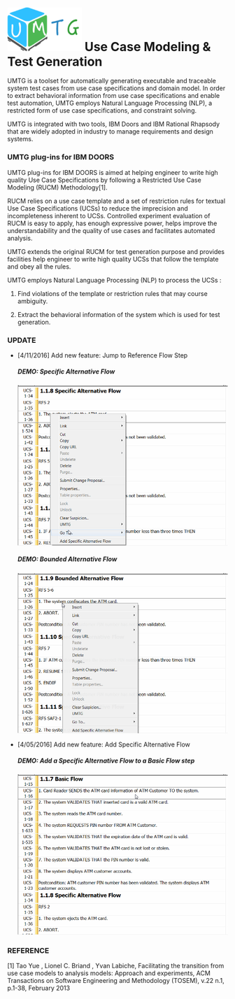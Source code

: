 
# <img src="https://raw.githubusercontent.com/Charles-Wang-uni/UMTG/master/images/logo.png" width="170"> Use Case Modeling & Test Generation

UMTG is a toolset for automatically generating executable and traceable system test cases from use case specifications and domain model. In order to extract behavioral information from use case specifications and enable test automation, UMTG employs Natural Language Processing (NLP), a restricted form of use case specifications, and constraint solving.

UMTG is integrated with two tools, IBM Doors and IBM Rational Rhapsody that are widely adopted in industry to manage requirements and design systems. 

### UMTG plug-ins for IBM DOORS

UMTG plug-ins for IBM DOORS is aimed at helping engineer to write high quality Use Case Specifications by following a Restricted Use Case Modeling (RUCM) Methodology[1].

RUCM relies on a use case template and a set of restriction rules for textual Use Case Specifications (UCSs) to reduce the imprecision and incompleteness inherent to UCSs. Controlled experiment evaluation of RUCM is easy to apply, has enough expressive power, helps improve the understandability and the quality of use cases and facilitates automated analysis.

UMTG extends the original RUCM for test generation purpose and provides facilities help engineer to write high quality UCSs that follow the template and obey all the rules.

UMTG employs Natural Language Processing (NLP) to process the UCSs :

1. Find violations of the template or restriction rules that may course ambiguity.

2. Extract the behavioral information of the system which is used for test generation.

### UPDATE

* [4/11/2016] Add new feature: Jump to Reference Flow Step

  ##### DEMO: Specific Alternative Flow
    <img src="https://raw.githubusercontent.com/Charles-Wang-uni/UMTG/master/images/ref1.gif" width="700">

  ##### DEMO: Bounded Alternative Flow
    <img src="https://raw.githubusercontent.com/Charles-Wang-uni/UMTG/master/images/ref2.gif" width="700">
  
* [4/05/2016] Add new feature: Add Specific Alternative Flow
 
  ##### DEMO: Add a Specific Alternative Flow to a Basic Flow step
    <img src="https://raw.githubusercontent.com/Charles-Wang-uni/UMTG/master/images/alt.gif" width="700">

### REFERENCE

[1] Tao Yue , Lionel C. Briand , Yvan Labiche, Facilitating the transition from use case models to analysis models: Approach and experiments, ACM Transactions on Software Engineering and Methodology (TOSEM), v.22 n.1, p.1-38, February 2013

